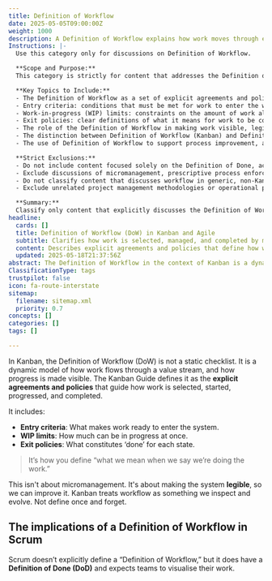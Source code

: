 ```yaml
---
title: Definition of Workflow
date: 2025-05-05T09:00:00Z
weight: 1000
description: A Definition of Workflow explains how work moves through each stage, using clear rules and limits to make progress visible and support team collaboration and improvement.
Instructions: |-
  Use this category only for discussions on Definition of Workflow.

  **Scope and Purpose:**  
  This category is strictly for content that addresses the Definition of Workflow as articulated in Kanban and related agile, DevOps, and product development contexts. The Definition of Workflow refers to the explicit, dynamic agreements and policies that make the flow of work through a value stream visible and understandable. Its purpose is to clarify how work is selected, initiated, managed, and completed, thereby enhancing transparency, collaboration, and continuous improvement. This concept is rooted in the Kanban Guide and the works of Daniel Vacanti, Donald Reinertsen, and John Little, and is relevant to teams seeking to make their processes explicit and adaptable.

  **Key Topics to Include:**
  - The Definition of Workflow as a set of explicit agreements and policies governing the flow of work.
  - Entry criteria: conditions that must be met for work to enter the workflow.
  - Work-in-progress (WIP) limits: constraints on the amount of work allowed in progress at any time.
  - Exit policies: clear definitions of what it means for work to be considered complete at each stage.
  - The role of the Definition of Workflow in making work visible, legible, and open to inspection and adaptation.
  - The distinction between Definition of Workflow (Kanban) and Definition of Done (Scrum), including how Scrum teams may visualise workflow without formally defining it.
  - The use of Definition of Workflow to support process improvement, adaptability, and team collaboration.

  **Strict Exclusions:**
  - Do not include content focused solely on the Definition of Done, acceptance criteria, or checklists unrelated to workflow policies.
  - Exclude discussions of micromanagement, prescriptive process enforcement, or static process documentation.
  - Do not classify content that discusses workflow in generic, non-Kanban, or non-agile terms, or that misinterprets the Definition of Workflow as a fixed or unchanging process.
  - Exclude unrelated project management methodologies or operational procedures not grounded in Kanban or agile theory.

  **Summary:**  
  Classify only content that explicitly discusses the Definition of Workflow as a dynamic, explicit model for managing and improving the flow of work, in alignment with Kanban and agile philosophies. Exclude content that misrepresents, oversimplifies, or diverges from these core principles.
headline:
  cards: []
  title: Definition of Workflow (DoW) in Kanban and Agile
  subtitle: Clarifies how work is selected, managed, and completed by making process steps, policies, and progress explicit—enabling transparency, collaboration, and continuous improvement.
  content: Describes explicit agreements and policies that define how work is selected, initiated, progressed, and completed within a value stream. Covers entry criteria, work-in-progress limits, exit policies, visualisation, transparency, and continuous improvement, supporting clarity, collaboration, and adaptability in product development and delivery environments.
  updated: 2025-05-18T21:37:56Z
abstract: The Definition of Workflow in the context of Kanban is a dynamic and explicit model that outlines how work progresses through a value stream, making the flow of work visible and understandable. Rather than being a fixed checklist, it consists of clear agreements and policies that determine how work is selected, initiated, managed, and completed. Key elements include entry criteria, which specify when work is ready to begin; limits on work in progress, which help manage capacity and focus; and exit policies, which define what it means for work to be considered finished at each stage. This approach is not intended for micromanagement but to enhance the transparency and legibility of the system, enabling teams to inspect and continuously improve their processes. In Kanban, the Definition of Workflow is central to making work explicit and fostering a culture of ongoing refinement. While Scrum does not formally define a Definition of Workflow, it incorporates related concepts such as the Definition of Done and encourages teams to visualise their work. Understanding and applying a Definition of Workflow is valuable in agile, DevOps, and product development environments because it clarifies expectations, supports collaboration, and provides a foundation for process improvement and adaptability.
ClassificationType: tags
trustpilot: false
icon: fa-route-interstate
sitemap:
  filename: sitemap.xml
  priority: 0.7
concepts: []
categories: []
tags: []

---
```

In Kanban, the Definition of Workflow (DoW) is not a static checklist. It is a dynamic model of how work flows through a value stream, and how progress is made visible. The Kanban Guide defines it as the **explicit agreements and policies** that guide how work is selected, started, progressed, and completed.

It includes:

- **Entry criteria**: What makes work ready to enter the system.
- **WIP limits**: How much can be in progress at once.
- **Exit policies**: What constitutes ‘done’ for each state.

> It’s how you define “what we mean when we say we’re doing the work.”

This isn't about micromanagement. It's about making the system **legible**, so we can improve it. Kanban treats workflow as something we inspect and evolve. Not define once and forget.

## The implications of a Definition of Workflow in Scrum

Scrum doesn’t explicitly define a “Definition of Workflow,” but it does have a **Definition of Done (DoD)** and expects teams to visualise their work.
